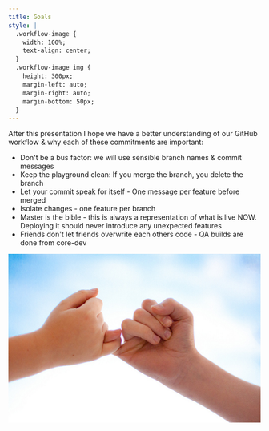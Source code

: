 ```yaml
---
title: Goals
style: |
  .workflow-image {
    width: 100%;
    text-align: center;
  }
  .workflow-image img {
    height: 300px;
    margin-left: auto;
    margin-right: auto;
    margin-bottom: 50px;
  }
---
```

After this presentation I hope we have a better understanding of our GitHub workflow & why each of these commitments are important:
- Don't be a bus factor: we will use sensible branch names & commit messages
- Keep the playground clean: If you merge the branch, you delete the branch
- Let your commit speak for itself - One message per feature before merged
- Isolate changes - one feature per branch
- Master is the bible - this is always a representation of what is live NOW.  Deploying it should never introduce any unexpected features
- Friends don't let friends overwrite each others code - QA builds are done from core-dev

<div class="workflow-image">
<img src="./pinky-promise.jpg" />
</div>